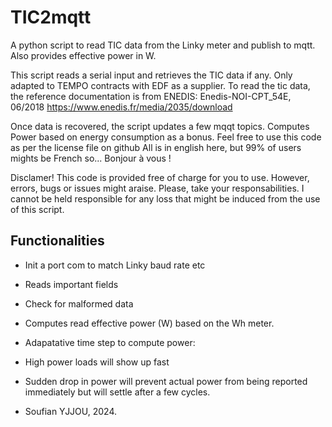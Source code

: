 # TIC2mqtt #
A python script to read TIC data from the Linky meter and publish to mqtt. Also provides effective power in W.

This script reads a serial input and retrieves the TIC data if any. Only adapted to TEMPO contracts with EDF as a supplier.
To read the tic data, the reference documentation is from ENEDIS: Enedis-NOI-CPT_54E, 06/2018 https://www.enedis.fr/media/2035/download

Once data is recovered, the script updates a few mqqt topics. Computes Power based on energy consumption as a bonus.
Feel free to use this code as per the license file on github
All is in english here, but 99% of users mights be French so... Bonjour à vous !

Disclamer! This code is provided free of charge for you to use. However, errors, bugs or issues might araise.
Please, take your responsabilities. I cannot be held responsible for any loss that might be induced from the use of this script.

## Functionalities ##
- Init a port com to match Linky baud rate etc
- Reads important fields
- Check for malformed data
- Computes read effective power (W) based on the Wh meter.
- Adapatative time step to compute power:
-   High power loads will show up fast
-   Sudden drop in power will prevent actual power from being reported immediately but will settle after a few cycles.

-   Soufian YJJOU, 2024.
